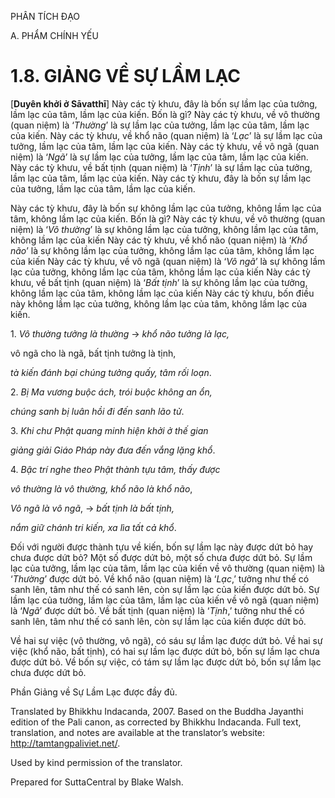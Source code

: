 PHÂN TÍCH ĐẠO

A. PHẨM CHÍNH YẾU

# 1.8. GIẢNG VỀ SỰ LẦM LẠC

\[**Duyên khởi ở Sāvatthī**\] Này các tỳ khưu, đây là bốn sự lầm lạc của tưởng, lầm lạc của tâm, lầm lạc của kiến. Bốn là gì? Này các tỳ khưu, về vô thường (quan niệm) là ‘_Thường_’ là sự lầm lạc của tưởng, lầm lạc của tâm, lầm lạc của kiến. Này các tỳ khưu, về khổ não (quan niệm) là ‘_Lạc_’ là sự lầm lạc của tưởng, lầm lạc của tâm, lầm lạc của kiến. Này các tỳ khưu, về vô ngã (quan niệm) là ‘_Ngã_’ là sự lầm lạc của tưởng, lầm lạc của tâm, lầm lạc của kiến. Này các tỳ khưu, về bất tịnh (quan niệm) là ‘_Tịnh_’ là sự lầm lạc của tưởng, lầm lạc của tâm, lầm lạc của kiến. Này các tỳ khưu, đây là bốn sự lầm lạc của tưởng, lầm lạc của tâm, lầm lạc của kiến.

Này các tỳ khưu, đây là bốn sự không lầm lạc của tưởng, không lầm lạc của tâm, không lầm lạc của kiến. Bốn là gì? Này các tỳ khưu, về vô thường (quan niệm) là ‘_Vô thường_’ là sự không lầm lạc của tưởng, không lầm lạc của tâm, không lầm lạc của kiến Này các tỳ khưu, về khổ não (quan niệm) là ‘_Khổ não_’ là sự không lầm lạc của tưởng, không lầm lạc của tâm, không lầm lạc của kiến Này các tỳ khưu, về vô ngã (quan niệm) là ‘_Vô ngã_’ là sự không lầm lạc của tưởng, không lầm lạc của tâm, không lầm lạc của kiến Này các tỳ khưu, về bất tịnh (quan niệm) là ‘_Bất tịnh_’ là sự không lầm lạc của tưởng, không lầm lạc của tâm, không lầm lạc của kiến Này các tỳ khưu, bốn điều này không lầm lạc của tưởng, không lầm lạc của tâm, không lầm lạc của kiến.

1\. _Vô thường tưởng là thường_ → _khổ não tưởng là lạc,_

vô ngã cho là ngã, bất tịnh tưởng là tịnh,

_tà kiến đánh bại chúng tưởng quấy, tâm rối loạn_.

2\. _Bị Ma vương buộc ách, trói buộc không an ổn,_

_chúng sanh bị luân hồi đi đến sanh lão tử_.

3\. _Khi chư Phật quang minh hiện khởi ở thế gian_

_giảng giải Giáo Pháp này đưa đến vắng lặng khổ_.

4\. _Bậc trí nghe theo Phật thành tựu tâm, thấy được_

_vô thường là vô thường, khổ não là khổ não_,

_Vô ngã là vô ngã_, → _bất tịnh là bất tịnh,_

_nắm giữ chánh tri kiến, xa lìa tất cả khổ_.

Đối với người được thành tựu về kiến, bốn sự lầm lạc này được dứt bỏ hay chưa được dứt bỏ? Một số được dứt bỏ, một số chưa được dứt bỏ. Sự lầm lạc của tưởng, lầm lạc của tâm, lầm lạc của kiến về vô thường (quan niệm) là ‘_Thường_’ được dứt bỏ. Về khổ não (quan niệm) là ‘_Lạc_,’ tưởng như thế có sanh lên, tâm như thế có sanh lên, còn sự lầm lạc của kiến được dứt bỏ. Sự lầm lạc của tưởng, lầm lạc của tâm, lầm lạc của kiến về vô ngã (quan niệm) là ‘_Ngã_’ được dứt bỏ. Về bất tịnh (quan niệm) là ‘_Tịnh_,’ tưởng như thế có sanh lên, tâm như thế có sanh lên, còn sự lầm lạc của kiến được dứt bỏ.

Về hai sự việc (vô thường, vô ngã), có sáu sự lầm lạc được dứt bỏ. Về hai sự việc (khổ não, bất tịnh), có hai sự lầm lạc được dứt bỏ, bốn sự lầm lạc chưa được dứt bỏ. Về bốn sự việc, có tám sự lầm lạc được dứt bỏ, bốn sự lầm lạc chưa được dứt bỏ.

Phần Giảng về Sự Lầm Lạc được đầy đủ.

Translated by Bhikkhu Indacanda, 2007. Based on the Buddha Jayanthi edition of the Pali canon, as corrected by Bhikkhu Indacanda. Full text, translation, and notes are available at the translator’s website: http://tamtangpaliviet.net/.

Used by kind permission of the translator.

Prepared for SuttaCentral by Blake Walsh.